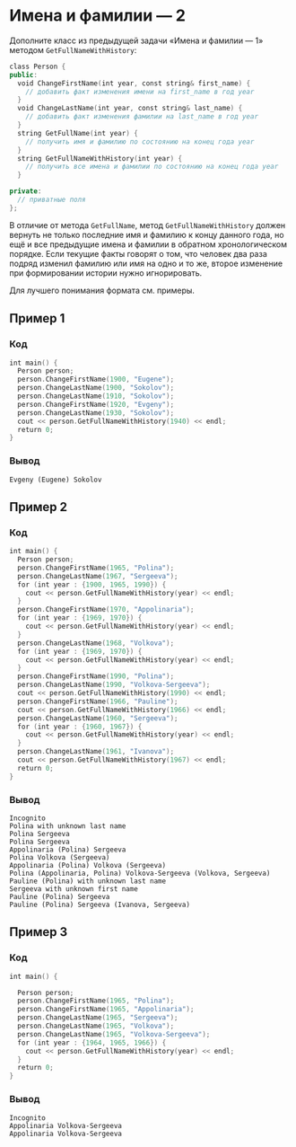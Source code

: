 # Имена и фамилии — 2

Дополните класс из предыдущей задачи «Имена и фамилии — 1» методом `GetFullNameWithHistory`:
```C++
class Person {
public:
  void ChangeFirstName(int year, const string& first_name) {
    // добавить факт изменения имени на first_name в год year
  }
  void ChangeLastName(int year, const string& last_name) {
    // добавить факт изменения фамилии на last_name в год year
  }
  string GetFullName(int year) {
    // получить имя и фамилию по состоянию на конец года year
  }
  string GetFullNameWithHistory(int year) {
    // получить все имена и фамилии по состоянию на конец года year
  }

private:
  // приватные поля
};
```
В отличие от метода `GetFullName`, метод `GetFullNameWithHistory` должен вернуть не только последние имя и фамилию к концу данного года, но ещё и все предыдущие имена и фамилии в обратном хронологическом порядке. Если текущие факты говорят о том, что человек два раза подряд изменил фамилию или имя на одно и то же, второе изменение при формировании истории нужно игнорировать.

Для лучшего понимания формата см. примеры.
## Пример 1
### Код
```C++
int main() {
  Person person;
  person.ChangeFirstName(1900, "Eugene");
  person.ChangeLastName(1900, "Sokolov");
  person.ChangeLastName(1910, "Sokolov");
  person.ChangeFirstName(1920, "Evgeny");
  person.ChangeLastName(1930, "Sokolov");
  cout << person.GetFullNameWithHistory(1940) << endl;
  return 0;
}
```
### Вывод
```
Evgeny (Eugene) Sokolov
```
## Пример 2

### Код
```C++
int main() {
  Person person;
  person.ChangeFirstName(1965, "Polina");
  person.ChangeLastName(1967, "Sergeeva");
  for (int year : {1900, 1965, 1990}) {
    cout << person.GetFullNameWithHistory(year) << endl;
  }
  person.ChangeFirstName(1970, "Appolinaria");
  for (int year : {1969, 1970}) {
    cout << person.GetFullNameWithHistory(year) << endl;
  }
  person.ChangeLastName(1968, "Volkova");
  for (int year : {1969, 1970}) {
    cout << person.GetFullNameWithHistory(year) << endl;
  }
  person.ChangeFirstName(1990, "Polina");
  person.ChangeLastName(1990, "Volkova-Sergeeva");
  cout << person.GetFullNameWithHistory(1990) << endl;
  person.ChangeFirstName(1966, "Pauline");
  cout << person.GetFullNameWithHistory(1966) << endl;
  person.ChangeLastName(1960, "Sergeeva");
  for (int year : {1960, 1967}) {
    cout << person.GetFullNameWithHistory(year) << endl;
  }
  person.ChangeLastName(1961, "Ivanova");
  cout << person.GetFullNameWithHistory(1967) << endl;
  return 0;
}
```
### Вывод
```
Incognito
Polina with unknown last name
Polina Sergeeva
Polina Sergeeva
Appolinaria (Polina) Sergeeva
Polina Volkova (Sergeeva)
Appolinaria (Polina) Volkova (Sergeeva)
Polina (Appolinaria, Polina) Volkova-Sergeeva (Volkova, Sergeeva)
Pauline (Polina) with unknown last name
Sergeeva with unknown first name
Pauline (Polina) Sergeeva
Pauline (Polina) Sergeeva (Ivanova, Sergeeva)

```
## Пример 3

### Код
```C++
int main() {

  Person person;
  person.ChangeFirstName(1965, "Polina");
  person.ChangeFirstName(1965, "Appolinaria");
  person.ChangeLastName(1965, "Sergeeva");
  person.ChangeLastName(1965, "Volkova");
  person.ChangeLastName(1965, "Volkova-Sergeeva");
  for (int year : {1964, 1965, 1966}) {
    cout << person.GetFullNameWithHistory(year) << endl;
  }
  return 0;
}
```
### Вывод
```
Incognito
Appolinaria Volkova-Sergeeva
Appolinaria Volkova-Sergeeva

```
